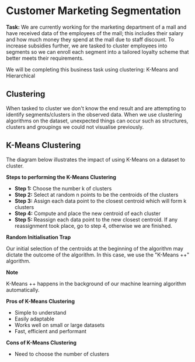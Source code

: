 # Customer Marketing Segmentation

**Task:** We are currently working for the marketing department of a mall and have received data of the employees of the mall; this includes their salary and how much money they spend at the mall due to staff discount. To increase subsidies further, we are tasked to cluster employees into segments so we can enroll each segment into a tailored loyalty scheme that better meets their requirements.

We will be completing this business task using clustering: K-Means and Hierarchical

## Clustering

When tasked to cluster we don't know the end result and are attempting to identify segments/clusters in the observed data. When we use clustering algorithms on the dataset, unexpected things can occur such as structures, clusters and groupings we could not visualise previously. 

## K-Means Clustering

The diagram below illustrates the impact of using K-Means on a dataset to cluster.

**Steps to performing the K-Means Clustering**

- **Step 1:** Choose the number k of clusters
- **Step 2:** Select at random n points to be the centroids of the clusters
- **Step 3:** Assign each data point to the closest centroid which will form k clusters
- **Step 4:** Compute and place the new centroid of each cluster
- **Step 5:** Reassign each data point to the new closest centroid. If any reassignment took place, go to step 4, otherwise we are finished. 

**Random Initialisation Trap**

Our initial selection of the centroids at the beginning of the algorithm may dictate the outcome of the algorithm. In this case, we use the "K-Means ++" algorithm.

**Note**

K-Means ++ happens in the background of our machine learning algorithm automatically.

**Pros of K-Means Clustering**

- Simple to understand
- Easily adaptable
- Works well on small or large datasets
- Fast, efficient and performant

**Cons of K-Means Clustering**

- Need to choose the number of clusters

